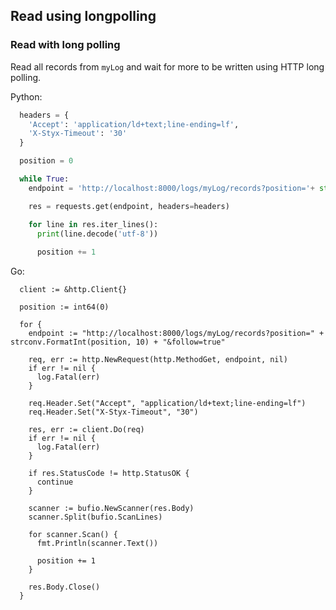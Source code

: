 Read using longpolling
----------------------

### Read with long polling

Read all records from `myLog` and wait for more to be written using HTTP long polling.

Python:
```python
  headers = {
    'Accept': 'application/ld+text;line-ending=lf',
    'X-Styx-Timeout': '30'
  }

  position = 0

  while True:
    endpoint = 'http://localhost:8000/logs/myLog/records?position='+ str(position) +'&follow=true'

    res = requests.get(endpoint, headers=headers)

    for line in res.iter_lines():
      print(line.decode('utf-8'))
      
      position += 1
```

Go:
```golang
  client := &http.Client{}

  position := int64(0)

  for {
    endpoint := "http://localhost:8000/logs/myLog/records?position=" + strconv.FormatInt(position, 10) + "&follow=true"

    req, err := http.NewRequest(http.MethodGet, endpoint, nil)
    if err != nil {
      log.Fatal(err)
    }

    req.Header.Set("Accept", "application/ld+text;line-ending=lf")
    req.Header.Set("X-Styx-Timeout", "30")

    res, err := client.Do(req)
    if err != nil {
      log.Fatal(err)
    }

    if res.StatusCode != http.StatusOK {
      continue
    }

    scanner := bufio.NewScanner(res.Body)
    scanner.Split(bufio.ScanLines)

    for scanner.Scan() {
      fmt.Println(scanner.Text())

      position += 1
    }

    res.Body.Close()
  }
```
